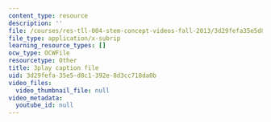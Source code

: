 ```yaml
---
content_type: resource
description: ''
file: /courses/res-tll-004-stem-concept-videos-fall-2013/3d29fefa35e5d8c1392e8d3cc718da0b_Zg6wQdMFO2c.srt
file_type: application/x-subrip
learning_resource_types: []
ocw_type: OCWFile
resourcetype: Other
title: 3play caption file
uid: 3d29fefa-35e5-d8c1-392e-8d3cc718da0b
video_files:
  video_thumbnail_file: null
video_metadata:
  youtube_id: null
---
```

